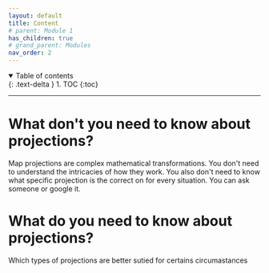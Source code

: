```yaml
---
layout: default
title: Content
# parent: Module 1
has_children: true
# grand_parent: Modules
nav_order: 2
---
```



<details open markdown="block">
  <summary>
    Table of contents
  </summary>
  {: .text-delta }
1. TOC
{:toc}
</details>

---


# What **don't** you need to know about projections?

Map projections are complex mathematical transformations.  You don't need to understand the intricacies of how they work.  You also don't need to know what specific projection is the correct on for every situation.  You can ask someone or google it.  

# What **do** you need to know about projections?

Which types of projections are better sutied for certains circumastances




